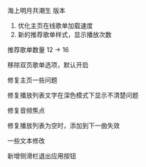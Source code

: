 海上明月共潮生 版本

1. 优化主页在线歌单加载速度
2. 新的推荐歌单样式，显示播放次数

推荐歌单数量 12 -> 16

移除双页歌单选项，默认开启

修复主页一些问题

修复播放列表文字在深色模式下显示不清楚问题

修复音频焦点

修复播放列表为空时，添加到下一曲失效

一些文本修改

新增侧滑栏退出应用按钮